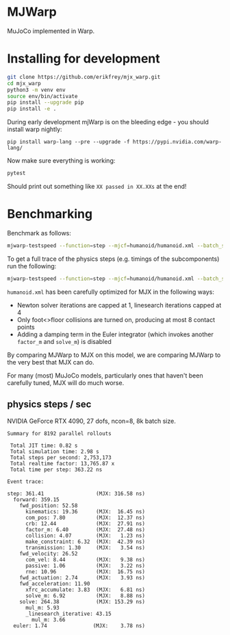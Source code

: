 # MJWarp

MuJoCo implemented in Warp.

# Installing for development

```bash
git clone https://github.com/erikfrey/mjx_warp.git
cd mjx_warp
python3 -m venv env
source env/bin/activate
pip install --upgrade pip
pip install -e .
```

During early development mjWarp is on the bleeding edge - you should install warp nightly:

```
pip install warp-lang --pre --upgrade -f https://pypi.nvidia.com/warp-lang/
```

Now make sure everything is working:

```bash
pytest
```

Should print out something like `XX passed in XX.XXs` at the end!

# Benchmarking

Benchmark as follows:

```bash
mjwarp-testspeed --function=step --mjcf=humanoid/humanoid.xml --batch_size=8192
```

To get a full trace of the physics steps (e.g. timings of the subcomponents) run the following:

```bash
mjwarp-testspeed --function=step --mjcf=humanoid/humanoid.xml --batch_size=8192 --event_trace=True
```

`humanoid.xml` has been carefully optimized for MJX in the following ways:

* Newton solver iterations are capped at 1, linesearch iterations capped at 4
* Only foot<>floor collisions are turned on, producing at most 8 contact points
* Adding a damping term in the Euler integrator (which invokes another `factor_m` and `solve_m`) is disabled

By comparing MJWarp to MJX on this model, we are comparing MJWarp to the very best that MJX can do.

For many (most) MuJoCo models, particularly ones that haven't been carefully tuned, MJX will
do much worse.

## physics steps / sec

NVIDIA GeForce RTX 4090, 27 dofs, ncon=8, 8k batch size.

```
Summary for 8192 parallel rollouts

 Total JIT time: 0.82 s
 Total simulation time: 2.98 s
 Total steps per second: 2,753,173
 Total realtime factor: 13,765.87 x
 Total time per step: 363.22 ns

Event trace:

step: 361.41                 (MJX: 316.58 ns)
  forward: 359.15
    fwd_position: 52.58
      kinematics: 19.36      (MJX:  16.45 ns)
      com_pos: 7.80          (MJX:  12.37 ns)
      crb: 12.44             (MJX:  27.91 ns)
      factor_m: 6.40         (MJX:  27.48 ns)
      collision: 4.07        (MJX:   1.23 ns)
      make_constraint: 6.32  (MJX:  42.39 ns)
      transmission: 1.30     (MJX:   3.54 ns)
    fwd_velocity: 26.52
      com_vel: 8.44          (MJX:   9.38 ns)
      passive: 1.06          (MJX:   3.22 ns)
      rne: 10.96             (MJX:  16.75 ns)
    fwd_actuation: 2.74      (MJX:   3.93 ns)
    fwd_acceleration: 11.90
      xfrc_accumulate: 3.83  (MJX:   6.81 ns)
      solve_m: 6.92          (MJX:   8.88 ns)
    solve: 264.38            (MJX: 153.29 ns)
      mul_m: 5.93
      _linesearch_iterative: 43.15
        mul_m: 3.66
  euler: 1.74               (MJX:    3.78 ns)
```
